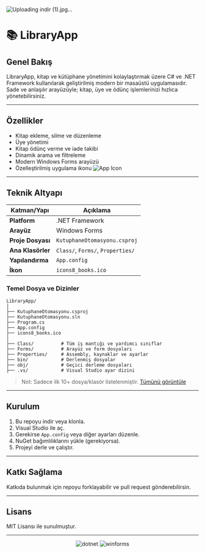 
![Uploading indir (1).jpg…]()

# 📚 LibraryApp

## Genel Bakış

LibraryApp, kitap ve kütüphane yönetimini kolaylaştırmak üzere C# ve .NET Framework kullanılarak geliştirilmiş modern bir masaüstü uygulamasıdır. Sade ve anlaşılır arayüzüyle; kitap, üye ve ödünç işlemlerinizi hızlıca yönetebilirsiniz.

---

## Özellikler

- Kitap ekleme, silme ve düzenleme
- Üye yönetimi
- Kitap ödünç verme ve iade takibi
- Dinamik arama ve filtreleme
- Modern Windows Forms arayüzü
- Özelleştirilmiş uygulama ikonu ![App Icon](https://github.com/dogukankosan/LibraryApp/raw/main/icons8_books.ico)

---

## Teknik Altyapı

| Katman/Yapı        | Açıklama                                    |
|--------------------|---------------------------------------------|
| **Platform**       | .NET Framework                             |
| **Arayüz**         | Windows Forms                              |
| **Proje Dosyası**  | `KutuphaneOtomasyonu.csproj`               |
| **Ana Klasörler**  | `Class/`, `Forms/`, `Properties/`          |
| **Yapılandırma**   | `App.config`                               |
| **İkon**           | `icons8_books.ico`                         |

### Temel Dosya ve Dizinler

```
LibraryApp/
│
├── KutuphaneOtomasyonu.csproj
├── KutuphaneOtomasyonu.sln
├── Program.cs
├── App.config
├── icons8_books.ico
│
├── Class/          # Tüm iş mantığı ve yardımcı sınıflar
├── Forms/          # Arayüz ve form dosyaları
├── Properties/     # Assembly, kaynaklar ve ayarlar
├── bin/            # Derlenmiş dosyalar
├── obj/            # Geçici derleme dosyaları
├── .vs/            # Visual Studio ayar dizini
```
> Not: Sadece ilk 10+ dosya/klasör listelenmiştir. [Tümünü görüntüle](https://github.com/dogukankosan/LibraryApp/tree/main)

---

## Kurulum

1. Bu repoyu indir veya klonla.
2. Visual Studio ile aç.
3. Gerekirse `App.config` veya diğer ayarları düzenle.
4. NuGet bağımlılıklarını yükle (gerekiyorsa).
5. Projeyi derle ve çalıştır.

---

## Katkı Sağlama

Katkıda bulunmak için repoyu forklayabilir ve pull request gönderebilirsin.

---

## Lisans

MIT Lisansı ile sunulmuştur.

---

<p align="center">
  <img src="https://img.shields.io/badge/.NET-Framework-blue?logo=dotnet" alt="dotnet" />
  <img src="https://img.shields.io/badge/Windows%20Forms-UI-lightgrey" alt="winforms" />
</p>
